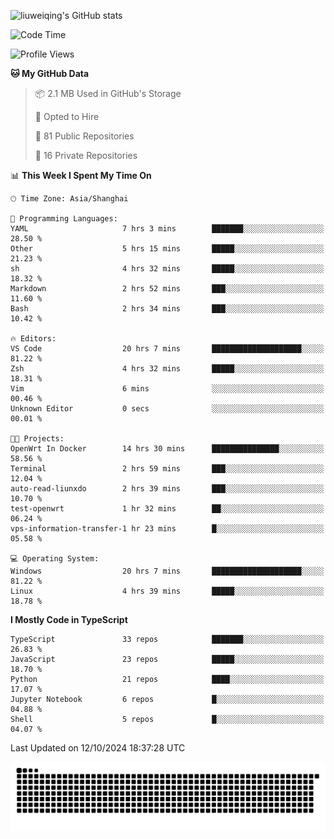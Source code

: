 ![liuweiqing's GitHub stats](https://github-readme-stats.vercel.app/api?username=14790897&show_icons=true&locale=cn&include_all_commits=true&count_private=true)

<!--START_SECTION:waka-->
![Code Time](http://img.shields.io/badge/Code%20Time-1%2C465%20hrs%2020%20mins-blue)

![Profile Views](http://img.shields.io/badge/Profile%20Views-1-blue)

**🐱 My GitHub Data** 

> 📦 2.1 MB Used in GitHub's Storage 
 > 
> 💼 Opted to Hire
 > 
> 📜 81 Public Repositories 
 > 
> 🔑 16 Private Repositories 
 > 
📊 **This Week I Spent My Time On** 

```text
🕑︎ Time Zone: Asia/Shanghai

💬 Programming Languages: 
YAML                     7 hrs 3 mins        ███████░░░░░░░░░░░░░░░░░░   28.50 % 
Other                    5 hrs 15 mins       █████░░░░░░░░░░░░░░░░░░░░   21.23 % 
sh                       4 hrs 32 mins       █████░░░░░░░░░░░░░░░░░░░░   18.32 % 
Markdown                 2 hrs 52 mins       ███░░░░░░░░░░░░░░░░░░░░░░   11.60 % 
Bash                     2 hrs 34 mins       ███░░░░░░░░░░░░░░░░░░░░░░   10.42 % 

🔥 Editors: 
VS Code                  20 hrs 7 mins       ████████████████████░░░░░   81.22 % 
Zsh                      4 hrs 32 mins       █████░░░░░░░░░░░░░░░░░░░░   18.31 % 
Vim                      6 mins              ░░░░░░░░░░░░░░░░░░░░░░░░░   00.46 % 
Unknown Editor           0 secs              ░░░░░░░░░░░░░░░░░░░░░░░░░   00.01 % 

🐱‍💻 Projects: 
OpenWrt In Docker        14 hrs 30 mins      ███████████████░░░░░░░░░░   58.56 % 
Terminal                 2 hrs 59 mins       ███░░░░░░░░░░░░░░░░░░░░░░   12.04 % 
auto-read-liunxdo        2 hrs 39 mins       ███░░░░░░░░░░░░░░░░░░░░░░   10.70 % 
test-openwrt             1 hr 32 mins        ██░░░░░░░░░░░░░░░░░░░░░░░   06.24 % 
vps-information-transfer-1 hr 23 mins        █░░░░░░░░░░░░░░░░░░░░░░░░   05.58 % 

💻 Operating System: 
Windows                  20 hrs 7 mins       ████████████████████░░░░░   81.22 % 
Linux                    4 hrs 39 mins       █████░░░░░░░░░░░░░░░░░░░░   18.78 % 
```

**I Mostly Code in TypeScript** 

```text
TypeScript               33 repos            ███████░░░░░░░░░░░░░░░░░░   26.83 % 
JavaScript               23 repos            █████░░░░░░░░░░░░░░░░░░░░   18.70 % 
Python                   21 repos            ████░░░░░░░░░░░░░░░░░░░░░   17.07 % 
Jupyter Notebook         6 repos             █░░░░░░░░░░░░░░░░░░░░░░░░   04.88 % 
Shell                    5 repos             █░░░░░░░░░░░░░░░░░░░░░░░░   04.07 % 
```




 Last Updated on 12/10/2024 18:37:28 UTC
<!--END_SECTION:waka-->

<picture>
  <source media="(prefers-color-scheme: dark)" srcset="https://raw.githubusercontent.com/14790897/14790897/output/github-contribution-grid-snake-dark.svg" />
  <source media="(prefers-color-scheme: light)" srcset="https://raw.githubusercontent.com/14790897/14790897/output/github-contribution-grid-snake.svg" />
  <img alt="github-snake" src="https://raw.githubusercontent.com/14790897/14790897/output/github-contribution-grid-snake.svg" />
</picture>
